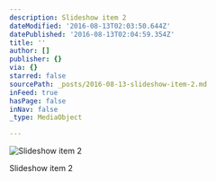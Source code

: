 ```yaml
---
description: Slideshow item 2
dateModified: '2016-08-13T02:03:50.644Z'
datePublished: '2016-08-13T02:04:59.354Z'
title: ''
author: []
publisher: {}
via: {}
starred: false
sourcePath: _posts/2016-08-13-slideshow-item-2.md
inFeed: true
hasPage: false
inNav: false
_type: MediaObject

---
```

![Slideshow item 2](https://the-grid-user-content.s3-us-west-2.amazonaws.com/79271381-fb19-4ac6-9d12-77f504ccf5ca.jpg)

Slideshow item 2